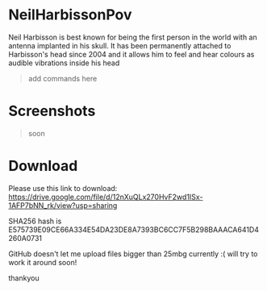 # NeilHarbissonPov
Neil Harbisson is best known for being the first person in the world with an antenna implanted in his skull. It has been permanently attached to Harbisson's head since 2004 and it allows him to feel and hear colours as audible vibrations inside his head

> add commands here

# Screenshots

> soon
> 
# Download

Please use this link to download: https://drive.google.com/file/d/12nXuQLx270HvF2wd1ISx-1AFP7bNN_rk/view?usp=sharing

SHA256 hash is E575739E09CE66A334E54DA23DE8A7393BC6CC7F5B298BAAACA641D4260A0731

GitHub doesn't let me upload files bigger than 25mbg currently :( will try to work it around soon!


thankyou
